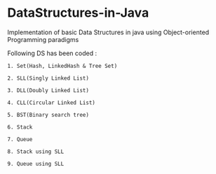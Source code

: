 # DataStructures-in-Java
Implementation of basic Data Structures in java using Object-oriented Programming paradigms

Following DS has been coded :

	1. Set(Hash, LinkedHash & Tree Set) 
	
	2. SLL(Singly Linked List)
	
	3. DLL(Doubly Linked List)
	
	4. CLL(Circular Linked List)
	
	5. BST(Binary search tree)
	
	6. Stack
	
	7. Queue
	
	8. Stack using SLL
	
	9. Queue using SLL
